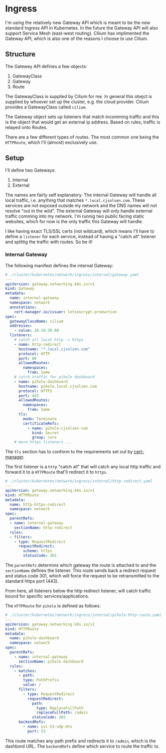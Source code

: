 # Ingress
I'm using the relatively new Gateway API which is meant to be the new standard Ingress API in Kubernetes. In the future the Gateway API will also support Service Mesh (east-west routing). Cilium has implimented the Gateway API, which is also one of the reasons I choose to use Cilium.

## Structure
The Gatewey API defines a few objects:
1) GatewayClass
2) Gateway
3) Route

The GatewayClass is supplied by Cilium for me. In general this obejct is supplied by whoever set up the cluster, e.g. the cloud provider. Cilium provides a GatewayClass called `cilium`.

The Gateway object sets up listeners that match incomming traffic and this is the object that would get an external ip address. Based on rules, traffic is relayed onto Routes.

There are a few different types of routes. The most common one being the `HTTPRoute`, which I'll (almost) exclusively use.

## Setup
I'll define two Gateways:
1) Internal
2) External

The names are fairly self explanatory. The internal Gateway will handle all local traffic, i.e. anything that matches `*.local.cjsolsen.com`. These services are not exposed outside my network and the DNS names will not resolve "out in the wild".
The external Gateway will only handle external traffic comming into my network. I'm runnig two public facing static websites, which for now is the only traffic this Gateway will handle.

I like having exact TLS/SSL certs (not wildcard), which means I'll have to define a `listener` for each service, instead of having a "catch all" listener and splittig the traffic with routes. So be it!

### Internal Gateway
The following manifest defines the internal Gateway:

```yaml
# ./cluster/kubernetes/network/ingress/internal/gateway.yaml
---
apiVersion: gateway.networking.k8s.io/v1
kind: Gateway
metadata:
  name: internal-gateway
  namespace: network
  annotations:
    cert-manager.io/issuer: letsencrypt-production
spec:
  gatewayClassName: cilium
  addresses:
    - value: 10.10.30.80
  listeners:
    # catch all local http -> https
    - name: http-redirect
      hostname: "*.local.cjsolsen.com"
      protocol: HTTP
      port: 80
      allowedRoutes:
        namespaces:
          from: Same
    # catch traffic for pihole dashboard
    - name: pihole-dashboard
      hostname: pihole.local.cjsolsen.com
      protocol: HTTPS
      port: 443
      allowedRoutes:
        namespaces:
          from: Same
      tls:
        mode: Terminate
        certificateRefs:
          - name: pihole-cjsolsen-com
            kind: Secret
            group: core
    # more https listeners ...
```
The `tls` section has to conform to the requirements set out by [cert-manager](./cert-manager.md#getting-certificates).

The first listener is a `http` "catch all" that will catch any local http traffic and forward it to a `HTTPRoute` that'll redirect it to `https`.

```yaml
# ./cluster/kubernetes/network/ingress/internal/http-redirect.yaml
---
apiVersion: gateway.networking.k8s.io/v1
kind: HTTPRoute
metadata:
  name: http-https-redirect
  namespace: network
spec:
  parentRefs:
  - name: internal-gateway
    sectionName: http-redirect
  rules:
  - filters:
    - type: RequestRedirect
      requestRedirect:
        scheme: https
        statusCode: 301
```
The `parentRefs` determins which gateway the route is attached to and the `sectionName` defines the listener.
This route sends back a redirect request and status code 301, which will force the request to be retransmitted to the standard https port (443).

From here, all listeners below the http redirect listener, will catch traffic bound for specific services/applications.

The `HTTPRoute` for `pihole` is defined as follows:

```yaml
# ./cluster/kubernetes/network/ingress/internal/pihole-hhtp-route.yaml
---
apiVersion: gateway.networking.k8s.io/v1
kind: HTTPRoute
metadata:
  name: pihole-dashboard
  namespace: network
spec:
  parentRefs:
    - name: internal-gateway
      sectionName: pihole-dashboard
  rules:
    - matches:
      - path:
        type: PathPrefix
        value: /
      filters:
        - type: RequestRedirect
          requestRedirect:
            path:
              type: ReplaceFullPath
              replaceFullPath: /admin
            statusCode: 302
      backendRefs:
        - name: svc-53-udp-dns
          port: 53
```

This route matches any path prefix and redirects it to `/admin`, which is the dashbord URL. The `backendRefs` define which service to route the traffic to.